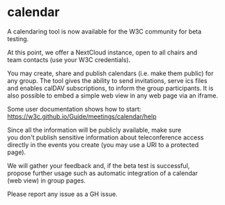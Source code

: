 # calendar

A calendaring tool is now available for the W3C community for beta              
testing.                                          
                                                                                                                                    
At this point, we offer a NextCloud instance, open to all chairs and            
team contacts (use your W3C credentials).

You may create, share and publish calendars (i.e. make them public) for         
any group. The tool gives the ability to send invitations, serve ics files      
and enables calDAV subscriptions, to inform the group participants. It is       
also possible to embed a simple web view in any web page via an iframe.

Some user documentation shows how to start:                                     
https://w3c.github.io/Guide/meetings/calendar/help                              
                                                                                
Since all the information will be publicly available, make sure                 
you don't publish sensitive information about teleconference access             
directly in the events you create (you may use a URI to a protected             
page).                                                                          
                                                                                
We will gather your feedback and, if the beta test is successful,               
propose further usage such as automatic integration of a calendar               
(web view) in group pages.  

Please report any issue as a GH issue.
